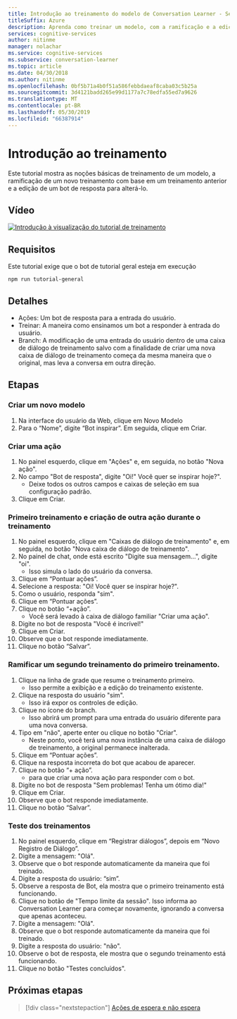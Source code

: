 ```yaml
---
title: Introdução ao treinamento do modelo de Conversation Learner - Serviços Cognitivos da Microsoft | Microsoft Docs
titleSuffix: Azure
description: Aprenda como treinar um modelo, com a ramificação e a edição do treinamento anterior através do Conversation Learner.
services: cognitive-services
author: nitinme
manager: nolachar
ms.service: cognitive-services
ms.subservice: conversation-learner
ms.topic: article
ms.date: 04/30/2018
ms.author: nitinme
ms.openlocfilehash: 0bf5b71a4b0f51a586febbdaeaf8caba03c5b25a
ms.sourcegitcommit: 3d4121badd265e99d1177a7c78edfa55ed7a9626
ms.translationtype: MT
ms.contentlocale: pt-BR
ms.lasthandoff: 05/30/2019
ms.locfileid: "66387914"
---
```

# <a name="introduction-to-training"></a>Introdução ao treinamento

Este tutorial mostra as noções básicas de treinamento de um modelo, a ramificação de um novo treinamento com base em um treinamento anterior e a edição de um bot de resposta para alterá-lo.

## <a name="video"></a>Vídeo

[![Introdução à visualização do tutorial de treinamento](https://aka.ms/cl_Tutorial_v3_IntroTraining_Preview)](https://aka.ms/cl_Tutorial_v3_IntroTraining)

## <a name="requirements"></a>Requisitos
Este tutorial exige que o bot de tutorial geral esteja em execução

    npm run tutorial-general

## <a name="details"></a>Detalhes

- Ações: Um bot de resposta para a entrada do usuário.
- Treinar: A maneira como ensinamos um bot a responder à entrada do usuário.
- Branch: A modificação de uma entrada do usuário dentro de uma caixa de diálogo de treinamento salvo com a finalidade de criar uma nova caixa de diálogo de treinamento começa da mesma maneira que o original, mas leva a conversa em outra direção.

## <a name="steps"></a>Etapas

### <a name="create-a-new-model"></a>Criar um novo modelo

1. Na interface do usuário da Web, clique em Novo Modelo
2. Para o “Nome”, digite “Bot inspirar”. Em seguida, clique em Criar.

### <a name="create-an-action"></a>Criar uma ação

1. No painel esquerdo, clique em "Ações" e, em seguida, no botão "Nova ação".
2. No campo "Bot de resposta", digite "Oi!" Você quer se inspirar hoje?".
    - Deixe todos os outros campos e caixas de seleção em sua configuração padrão.
3. Clique em Criar.

### <a name="first-training-and-creating-another-action-while-training"></a>Primeiro treinamento e criação de outra ação durante o treinamento

1. No painel esquerdo, clique em "Caixas de diálogo de treinamento" e, em seguida, no botão "Nova caixa de diálogo de treinamento".
2. No painel de chat, onde está escrito "Digite sua mensagem...", digite "oi". 
    - Isso simula o lado do usuário da conversa.
3. Clique em “Pontuar ações”.
4. Selecione a resposta: "Oi! Você quer se inspirar hoje?".
5. Como o usuário, responda "sim".
6. Clique em “Pontuar ações”.
7. Clique no botão “+ação”. 
    - Você será levado à caixa de diálogo familiar "Criar uma ação".
8. Digite no bot de resposta "Você é incrível!"
9. Clique em Criar.
10. Observe que o bot responde imediatamente.
11. Clique no botão “Salvar”.

### <a name="branch-a-second-training-off-of-the-first-training"></a>Ramificar um segundo treinamento do primeiro treinamento.
1. Clique na linha de grade que resume o treinamento primeiro. 
    - Isso permite a exibição e a edição do treinamento existente.
2. Clique na resposta do usuário "sim". 
    - Isso irá expor os controles de edição.
3. Clique no ícone do branch. 
    - Isso abrirá um prompt para uma entrada do usuário diferente para uma nova conversa.
4. Tipo em "não", aperte enter ou clique no botão "Criar". 
    - Neste ponto, você terá uma nova instância de uma caixa de diálogo de treinamento, a original permanece inalterada.
5. Clique em “Pontuar ações”.
6. Clique na resposta incorreta do bot que acabou de aparecer.
7. Clique no botão “+ ação”. 
    - para que criar uma nova ação para responder com o bot.
8. Digite no bot de resposta "Sem problemas! Tenha um ótimo dia!"
9. Clique em Criar. 
10. Observe que o bot responde imediatamente.
11. Clique no botão “Salvar”.

### <a name="test-the-trainings"></a>Teste dos treinamentos
1. No painel esquerdo, clique em “Registrar diálogos”, depois em “Novo Registro de Diálogo”.
2. Digite a mensagem: "Olá". 
3. Observe que o bot responde automaticamente da maneira que foi treinado.
4. Digite a resposta do usuário: “sim”.
5. Observe a resposta de Bot, ela mostra que o primeiro treinamento está funcionando.
6. Clique no botão de "Tempo limite da sessão". Isso informa ao Conversation Learner para começar novamente, ignorando a conversa que apenas aconteceu.
7. Digite a mensagem: "Olá". 
8. Observe que o bot responde automaticamente da maneira que foi treinado.
9. Digite a resposta do usuário: "não".
10. Observe o bot de resposta, ele mostra que o segundo treinamento está funcionando.
11. Clique no botão "Testes concluídos".

## <a name="next-steps"></a>Próximas etapas

> [!div class="nextstepaction"]
> [Ações de espera e não espera](./03-wait-vs-nonwait-actions.md)
